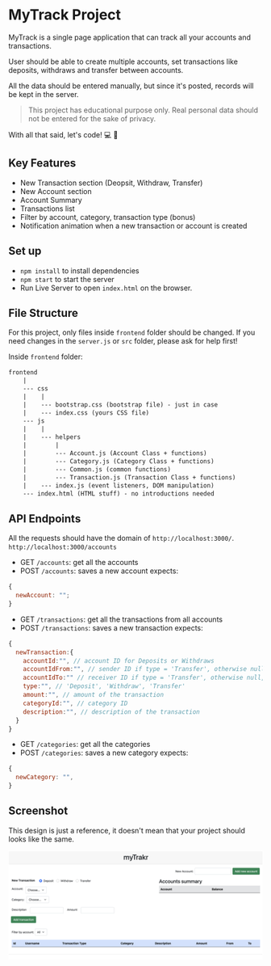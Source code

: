 # MyTrack Project

MyTrack is a single page application that can track all your accounts and transactions.

User should be able to create multiple accounts, set transactions like deposits, withdraws and transfer between accounts.

All the data should be entered manually, but since it's posted, records will be kept in the server.

> This project has educational purpose only. Real personal data should not be entered for the sake of privacy.

With all that said, let's code! 💻 🚀

## Key Features
- New Transaction section (Deopsit, Withdraw, Transfer)
- New Account section
- Account Summary
- Transactions list
- Filter by account, category, transaction type (bonus)
- Notification animation when a new transaction or account is created

## Set up

- `npm install` to install dependencies
- `npm start` to start the server
- Run Live Server to open `index.html` on the browser.

## File Structure

For this project, only files inside `frontend` folder should be changed. If you need changes in the `server.js` or `src` folder, please ask for help first!

Inside `frontend` folder:

```
frontend
    |
    --- css
    |    |
    |    --- bootstrap.css (bootstrap file) - just in case
    |    --- index.css (yours CSS file)
    --- js
    |    |
    |    --- helpers
    |        |
    |        --- Account.js (Account Class + functions)
    |        --- Category.js (Category Class + functions)
    |        --- Common.js (common functions)
    |        --- Transaction.js (Transaction Class + functions)
    |    --- index.js (event listeners, DOM manipulation)
    --- index.html (HTML stuff) - no introductions needed
```

## API Endpoints

All the requests should have the domain of `http://localhost:3000/`.
`http://localhost:3000/accounts`

- GET `/accounts`: get all the accounts
- POST `/accounts`: saves a new account
  expects:

```js
{
  newAccount: "";
}
```

- GET `/transactions`: get all the transactions from all accounts
- POST `/transactions`: saves a new transaction
  expects:

```js
{
  newTransaction:{
    accountId:"", // account ID for Deposits or Withdraws
    accountIdFrom:"", // sender ID if type = 'Transfer', otherwise null
    accountIdTo:"" // receiver ID if type = 'Transfer', otherwise null,
    type:"", // 'Deposit', 'Withdraw', 'Transfer'
    amount:"", // amount of the transaction
    categoryId:"", // category ID
    description:"", // description of the transaction
  }
}
```

- GET `/categories`: get all the categories
- POST `/categories`: saves a new category
  expects:

```js
{
  newCategory: "",
}
```

## Screenshot

This design is just a reference, it doesn't mean that your project should looks like the same.

![Screenshot](./imgs/screenshot.png)
